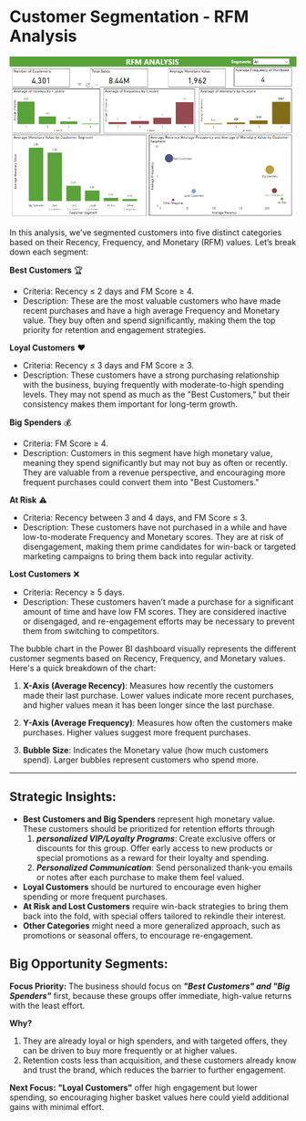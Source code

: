# Customer Segmentation - RFM Analysis

![](rfm_snap.PNG)

In this analysis, we’ve segmented customers into five distinct categories based on their Recency, Frequency, and Monetary (RFM) values. Let’s break down each segment:

**Best Customers** 🏆

- Criteria: Recency ≤ 2 days and FM Score ≥ 4.
- Description: These are the most valuable customers who have made recent purchases and have a high average Frequency and Monetary value. They buy often and spend significantly, making them the top priority for retention and engagement strategies.

**Loyal Customers** ❤️

- Criteria: Recency ≤ 3 days and FM Score ≥ 3.
- Description: These customers have a strong purchasing relationship with the business, buying frequently with moderate-to-high spending levels. They may not spend as much as the "Best Customers," but their consistency makes them important for long-term growth.

**Big Spenders** 💰

- Criteria: FM Score ≥ 4.
- Description: Customers in this segment have high monetary value, meaning they spend significantly but may not buy as often or recently. They are valuable from a revenue perspective, and encouraging more frequent purchases could convert them into "Best Customers."

**At Risk** ⚠️

- Criteria: Recency between 3 and 4 days, and FM Score ≤ 3.
- Description: These customers have not purchased in a while and have low-to-moderate Frequency and Monetary scores. They are at risk of disengagement, making them prime candidates for win-back or targeted marketing campaigns to bring them back into regular activity.

**Lost Customers** ❌

- Criteria: Recency ≥ 5 days.
- Description: These customers haven’t made a purchase for a significant amount of time and have low FM scores. They are considered inactive or disengaged, and re-engagement efforts may be necessary to prevent them from switching to competitors.

[](bubble.PNG)

The bubble chart in the Power BI dashboard visually represents the different customer segments based on Recency, Frequency, and Monetary values. Here's a quick breakdown of the chart:

1. **X-Axis (Average Recency)**: Measures how recently the customers made their last purchase. Lower values indicate more recent purchases, and higher values mean it has been longer since the last purchase.

2. **Y-Axis (Average Frequency)**: Measures how often the customers make purchases. Higher values suggest more frequent purchases.

3. **Bubble Size**: Indicates the Monetary value (how much customers spend). Larger bubbles represent customers who spend more.

------
## Strategic Insights:
- **Best Customers and Big Spenders** represent high monetary value. These customers should be prioritized for retention efforts through
  1. **_personalized VIP/Loyalty Programs_**: Create exclusive offers or discounts for this group. Offer early access to new products or special promotions as a reward for their loyalty and spending.
  2. **_Personalized Communication_**: Send personalized thank-you emails or notes after each purchase to make them feel valued.
- **Loyal Customers** should be nurtured to encourage even higher spending or more frequent purchases.
- **At Risk and Lost Customers** require win-back strategies to bring them back into the fold, with special offers tailored to rekindle their interest.
- **Other Categories** might need a more generalized approach, such as promotions or seasonal offers, to encourage re-engagement.

## Big Opportunity Segments:
**Focus Priority:** The business should focus on **_"Best Customers" and "Big Spenders"_** first, because these groups offer immediate, high-value returns with the least effort.

**Why?** 

1. They are already loyal or high spenders, and with targeted offers, they can be driven to buy more frequently or at higher values. 
2. Retention costs less than acquisition, and these customers already know and trust the brand, which reduces the barrier to further engagement.

**Next Focus:** 
**"Loyal Customers"** offer high engagement but lower spending, so encouraging higher basket values here could yield additional gains with minimal effort.
